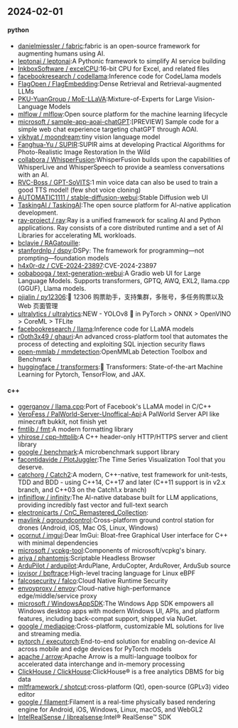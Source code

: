 ## 2024-02-01

#### python
* [danielmiessler / fabric](https://github.com/danielmiessler/fabric):fabric is an open-source framework for augmenting humans using AI.
* [leptonai / leptonai](https://github.com/leptonai/leptonai):A Pythonic framework to simplify AI service building
* [InkboxSoftware / excelCPU](https://github.com/InkboxSoftware/excelCPU):16-bit CPU for Excel, and related files
* [facebookresearch / codellama](https://github.com/facebookresearch/codellama):Inference code for CodeLlama models
* [FlagOpen / FlagEmbedding](https://github.com/FlagOpen/FlagEmbedding):Dense Retrieval and Retrieval-augmented LLMs
* [PKU-YuanGroup / MoE-LLaVA](https://github.com/PKU-YuanGroup/MoE-LLaVA):Mixture-of-Experts for Large Vision-Language Models
* [mlflow / mlflow](https://github.com/mlflow/mlflow):Open source platform for the machine learning lifecycle
* [microsoft / sample-app-aoai-chatGPT](https://github.com/microsoft/sample-app-aoai-chatGPT):[PREVIEW] Sample code for a simple web chat experience targeting chatGPT through AOAI.
* [vikhyat / moondream](https://github.com/vikhyat/moondream):tiny vision language model
* [Fanghua-Yu / SUPIR](https://github.com/Fanghua-Yu/SUPIR):SUPIR aims at developing Practical Algorithms for Photo-Realistic Image Restoration In the Wild
* [collabora / WhisperFusion](https://github.com/collabora/WhisperFusion):WhisperFusion builds upon the capabilities of WhisperLive and WhisperSpeech to provide a seamless conversations with an AI.
* [RVC-Boss / GPT-SoVITS](https://github.com/RVC-Boss/GPT-SoVITS):1 min voice data can also be used to train a good TTS model! (few shot voice cloning)
* [AUTOMATIC1111 / stable-diffusion-webui](https://github.com/AUTOMATIC1111/stable-diffusion-webui):Stable Diffusion web UI
* [TaskingAI / TaskingAI](https://github.com/TaskingAI/TaskingAI):The open source platform for AI-native application development.
* [ray-project / ray](https://github.com/ray-project/ray):Ray is a unified framework for scaling AI and Python applications. Ray consists of a core distributed runtime and a set of AI Libraries for accelerating ML workloads.
* [bclavie / RAGatouille](https://github.com/bclavie/RAGatouille):
* [stanfordnlp / dspy](https://github.com/stanfordnlp/dspy):DSPy: The framework for programming—not prompting—foundation models
* [h4x0r-dz / CVE-2024-23897](https://github.com/h4x0r-dz/CVE-2024-23897):CVE-2024-23897
* [oobabooga / text-generation-webui](https://github.com/oobabooga/text-generation-webui):A Gradio web UI for Large Language Models. Supports transformers, GPTQ, AWQ, EXL2, llama.cpp (GGUF), Llama models.
* [pjialin / py12306](https://github.com/pjialin/py12306):🚂 12306 购票助手，支持集群，多账号，多任务购票以及 Web 页面管理
* [ultralytics / ultralytics](https://github.com/ultralytics/ultralytics):NEW - YOLOv8 🚀 in PyTorch > ONNX > OpenVINO > CoreML > TFLite
* [facebookresearch / llama](https://github.com/facebookresearch/llama):Inference code for LLaMA models
* [r0oth3x49 / ghauri](https://github.com/r0oth3x49/ghauri):An advanced cross-platform tool that automates the process of detecting and exploiting SQL injection security flaws
* [open-mmlab / mmdetection](https://github.com/open-mmlab/mmdetection):OpenMMLab Detection Toolbox and Benchmark
* [huggingface / transformers](https://github.com/huggingface/transformers):🤗 Transformers: State-of-the-art Machine Learning for Pytorch, TensorFlow, and JAX.

#### c++
* [ggerganov / llama.cpp](https://github.com/ggerganov/llama.cpp):Port of Facebook's LLaMA model in C/C++
* [VeroFess / PalWorld-Server-Unoffical-Api](https://github.com/VeroFess/PalWorld-Server-Unoffical-Api):A PalWorld Server API like minecraft bukkit, not finish yet
* [fmtlib / fmt](https://github.com/fmtlib/fmt):A modern formatting library
* [yhirose / cpp-httplib](https://github.com/yhirose/cpp-httplib):A C++ header-only HTTP/HTTPS server and client library
* [google / benchmark](https://github.com/google/benchmark):A microbenchmark support library
* [facontidavide / PlotJuggler](https://github.com/facontidavide/PlotJuggler):The Time Series Visualization Tool that you deserve.
* [catchorg / Catch2](https://github.com/catchorg/Catch2):A modern, C++-native, test framework for unit-tests, TDD and BDD - using C++14, C++17 and later (C++11 support is in v2.x branch, and C++03 on the Catch1.x branch)
* [infiniflow / infinity](https://github.com/infiniflow/infinity):The AI-native database built for LLM applications, providing incredibly fast vector and full-text search
* [electronicarts / CnC_Remastered_Collection](https://github.com/electronicarts/CnC_Remastered_Collection):
* [mavlink / qgroundcontrol](https://github.com/mavlink/qgroundcontrol):Cross-platform ground control station for drones (Android, iOS, Mac OS, Linux, Windows)
* [ocornut / imgui](https://github.com/ocornut/imgui):Dear ImGui: Bloat-free Graphical User interface for C++ with minimal dependencies
* [microsoft / vcpkg-tool](https://github.com/microsoft/vcpkg-tool):Components of microsoft/vcpkg's binary.
* [ariya / phantomjs](https://github.com/ariya/phantomjs):Scriptable Headless Browser
* [ArduPilot / ardupilot](https://github.com/ArduPilot/ardupilot):ArduPlane, ArduCopter, ArduRover, ArduSub source
* [iovisor / bpftrace](https://github.com/iovisor/bpftrace):High-level tracing language for Linux eBPF
* [falcosecurity / falco](https://github.com/falcosecurity/falco):Cloud Native Runtime Security
* [envoyproxy / envoy](https://github.com/envoyproxy/envoy):Cloud-native high-performance edge/middle/service proxy
* [microsoft / WindowsAppSDK](https://github.com/microsoft/WindowsAppSDK):The Windows App SDK empowers all Windows desktop apps with modern Windows UI, APIs, and platform features, including back-compat support, shipped via NuGet.
* [google / mediapipe](https://github.com/google/mediapipe):Cross-platform, customizable ML solutions for live and streaming media.
* [pytorch / executorch](https://github.com/pytorch/executorch):End-to-end solution for enabling on-device AI across mobile and edge devices for PyTorch models
* [apache / arrow](https://github.com/apache/arrow):Apache Arrow is a multi-language toolbox for accelerated data interchange and in-memory processing
* [ClickHouse / ClickHouse](https://github.com/ClickHouse/ClickHouse):ClickHouse® is a free analytics DBMS for big data
* [mltframework / shotcut](https://github.com/mltframework/shotcut):cross-platform (Qt), open-source (GPLv3) video editor
* [google / filament](https://github.com/google/filament):Filament is a real-time physically based rendering engine for Android, iOS, Windows, Linux, macOS, and WebGL2
* [IntelRealSense / librealsense](https://github.com/IntelRealSense/librealsense):Intel® RealSense™ SDK
